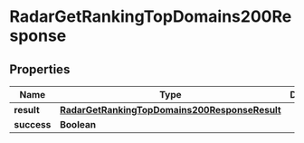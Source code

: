 

# RadarGetRankingTopDomains200Response


## Properties

| Name | Type | Description | Notes |
|------------ | ------------- | ------------- | -------------|
|**result** | [**RadarGetRankingTopDomains200ResponseResult**](RadarGetRankingTopDomains200ResponseResult.md) |  |  |
|**success** | **Boolean** |  |  |



